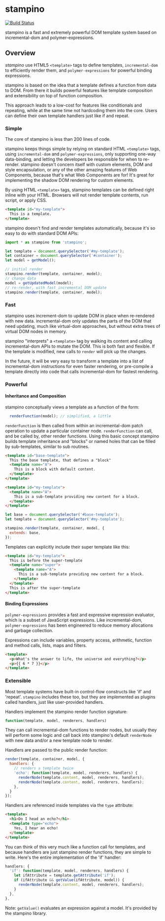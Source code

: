 # stampino
[![Build Status](https://travis-ci.org/justinfagnani/stampino.svg?branch=master)](https://travis-ci.org/justinfagnani/stampino)

stampino is a fast and extremely powerful DOM template system based on incremental-dom and polymer-expressions.

## Overview

*stampino* use HTML5 `<template>` tags to define templates, `incremental-dom` to efficiently render them, and `polymer-expressions` for powerful binding expressions.

stampino is based on the idea that a template defines a function from data to DOM. From there it builds powerful features like template composition and extensibility on top of function composition.

This approach leads to a low-cost for features like conditionals and repeating, while at the same time not hardcoding them into the core. Users can define their own template handlers just like if and repeat.

### Simple

The core of stampino is less than 200 lines of code.

stampino keeps things simple by relying on standard HTML `<template>` tags, using `incremental-dom` and `polymer-expressions`, only supporting one-way data-binding, and letting the developers be responsible for when to re-render. stampino doesn't concern itself with custom elements, DOM and style encapsulation, or any of the other amazing features of Web Components, because that's what Web Components are for! It's great for implementing the shadow DOM rendering for custom elements.

By using HTML `<template>` tags, stampino templates can be defined right inline with your HTML. Browsers will not render template contents, run script, or apply CSS.

```html
<template id="my-template">
  This is a template.
</template>
```

stampino doesn't find and render templates automatically, because it's so easy to do with standard DOM APIs:

```javascript
import * as stampino from 'stampino';

let template = document.querySelector('#my-template');
let container = document.querySelector('#container');
let model = getModel();

// initial render
stampino.render(template, container, model);
// change data
model = getUpdatedModel(model);
// re-render, with fast incremental DOM update
stampino.render(template, container, model);
```

### Fast

stampino uses increment-dom to update DOM in place when re-rendered with new data. incremental-dom only updates the parts of the DOM that need updating, much like virtual-dom approaches, but without extra trees of virtual DOM nodes in memory.

stampino "interprets" a `<template>` tag by walking its content and calling incremental-dom APIs to mutate the DOM. This is both fast and flexible. If the template is modified, new calls to `render` will pick up the changes.

In the future, it will be very easy to transform a template into a list of incremental-dom instructions for even faster rendering, or pre-compile a template directly into code that calls incremental-dom for fastest rendering.

### Powerful

#### Inheritance and Composition

stampino conceptually views a template as a function of the form:

```javascript
  renderFunction(model); // simplified, a little
```

`renderFunction` is then called from within an incremental-dom patch operation to update a particular container node. `renderFunction` can call, and be called by, other render functions. Using this basic concept stampino builds template inheritance and "blocks" or named holes that can be filled by sub-templates, similar to sub routines.

```html
<template id="base-template">
  This the base template, that defines a "block"
  <template name="A">
    This is a block with default content.
  </template>
</template>

<template id="my-template">
  <template name="A">
    This is a sub-template providing new content for a block.
  </template>
</template>
```

```javascript
let base = document.querySelector('#base-template');
let template = document.querySelector('#my-template');

stampino.render(template, container, model, {
  extends: base,
});
```

Templates can explicitly include their super template like this:

```html
<template id="my-template">
  This is before the super-template
  <template name="super">
    <template name="A">
      This is a sub-template providing new content for a block.
    </template>
  </template>
  This is after the super-template
</template>
```

#### Binding Expressions

`polymer-expressions` provides a fast and expressive expression evaluator, which is a subset of JavaScript expressions. Like incremental-dom, `polymer-expressions` has been engineered to reduce memory allocations and garbage collection.

Expressions can include variables, property access, arithmetic, function and method calls, lists, maps and filters.

```html
<template>
  <p>What's the answer to life, the universe and everything?</p>
  <p>{{ 6 * 7 }}</p>
</template>
```

### Extensible

Most template systems have built-in control-flow constructs like 'if' and 'repeat'. `stampino` includes these too, but they are implemented as plugins called handlers, just like user-provided handlers.

Handlers implement the stampino render function signature:

```javascript
function(template, model, renderers, handlers)
```

They can call incremental-dom functions to render nodes, but usually they will perform some logic and call back into stampino's default `renderNode` with new data and/or a new template node to render.

Handlers are passed to the public render function:

```javascript
render(template, container, model, {
  handlers: {
    // renders a template twice
    'echo': function(template, model, renderers, handlers) {
      renderNode(template.content, model, renderers, handlers);
      renderNode(template.content, model, renderers, handlers);
    },
  }
});
```

Handlers are referenced inside templates via the `type` attribute:

```html
<template>
  <h1>Do I head an echo?</h1>
  <template type="echo">
    Yes, I hear an echo!
  </template>
</template>
```

You can think of this very much like a function call for templates, and because handlers are just stampino render functions, they are simple to write. Here's the entire implementation of the 'if' handler:

```javascript
handlers: {
  'if': function(template, model, renderers, handlers) {
    let ifAttribute = template.getAttribute('if');
    if (ifAttribute && getValue(ifAttribute, model)) {
      renderNode(template.content, model, renderers, handlers);
    }
  },
},
```

Note: `getValue()` evaluates an expression against a model. It's provided by the stampino library.
